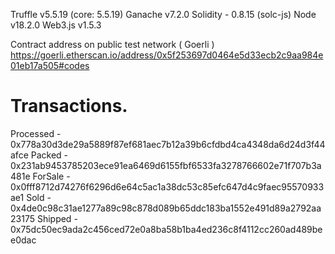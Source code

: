 Truffle v5.5.19 (core: 5.5.19)
Ganache v7.2.0
Solidity - 0.8.15 (solc-js)
Node v18.2.0
Web3.js v1.5.3

Contract address on public test network ( Goerli )      
https://goerli.etherscan.io/address/0x5f253697d0464e5d33ecb2c9aa984e01eb17a505#codes

Transactions. 
============
Processed - 0x778a30d3de29a5889f87ef681aec7b12a39b6cfdbd4ca4348da6d24d3f44afce
Packed - 0x231ab9453785203ece91ea6469d6155fbf6533fa3278766602e71f707b3a481e
ForSale - 0x0fff8712d74276f6296d6e64c5ac1a38dc53c85efc647d4c9faec95570933ae1
Sold - 0x4de0c98c31ae1277a89c98c878d089b65ddc183ba1552e491d89a2792aa23175
Shipped - 0x75dc50ec9ada2c456ced72e0a8ba58b1ba4ed236c8f4112cc260ad489bee0dac